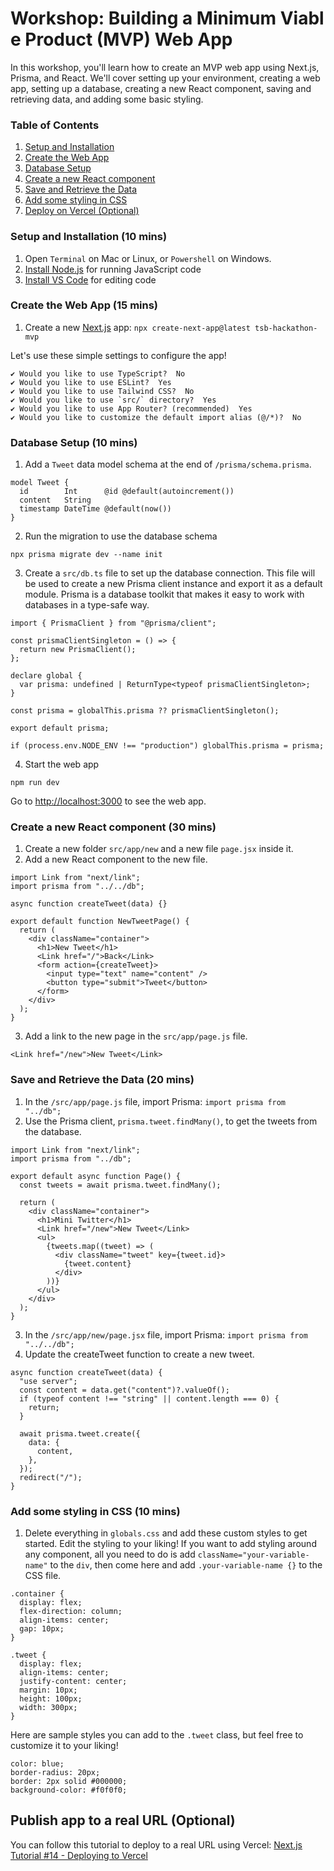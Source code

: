 # Workshop: Building a Minimum Viable Product (MVP) Web App

In this workshop, you'll learn how to create an MVP web app using Next.js, Prisma, and React. We'll cover setting up your environment, creating a web app, setting up a database, creating a new React component, saving and retrieving data, and adding some basic styling.

### Table of Contents

1. [Setup and Installation](https://github.com/suujia/TSB-hackathon-mvp-template/blob/main/README.md#setup-and-installation)
2. [Create the Web App](https://github.com/suujia/TSB-hackathon-mvp-template/blob/main/README.md#create-the-web-app)
3. [Database Setup](https://github.com/suujia/TSB-hackathon-mvp-template/blob/main/README.md#database-setup)
4. [Create a new React component](https://github.com/suujia/TSB-hackathon-mvp-template/blob/main/README.md#create-a-new-react-component)
5. [Save and Retrieve the Data](https://github.com/suujia/TSB-hackathon-mvp-template/blob/main/README.md#save-and-retrieve-the-data)
6. [Add some styling in CSS](https://github.com/suujia/TSB-hackathon-mvp-template/blob/main/README.md#add-some-styling-in-css)
7. [Deploy on Vercel (Optional)](https://github.com/suujia/TSB-hackathon-mvp-template/blob/main/README.md#deploy-on-vercel)

### Setup and Installation (10 mins) <a name="setup-and-installation"></a>

1. Open `Terminal` on Mac or Linux, or `Powershell` on Windows.
2. [Install Node.js](https://nodejs.org/en/download/) for running JavaScript code
3. [Install VS Code](https://code.visualstudio.com/download) for editing code

### Create the Web App (15 mins)

1. Create a new [Next.js](https://next.js/) app: `npx create-next-app@latest tsb-hackathon-mvp`

Let's use these simple settings to configure the app!

```
✔ Would you like to use TypeScript?  No
✔ Would you like to use ESLint?  Yes
✔ Would you like to use Tailwind CSS?  No
✔ Would you like to use `src/` directory?  Yes
✔ Would you like to use App Router? (recommended)  Yes
✔ Would you like to customize the default import alias (@/*)?  No
```

### Database Setup (10 mins) <a name="database-setup"></a>

1. Add a `Tweet` data model schema at the end of `/prisma/schema.prisma`.

```
model Tweet {
  id        Int      @id @default(autoincrement())
  content   String
  timestamp DateTime @default(now())
}
```

2. Run the migration to use the database schema

```
npx prisma migrate dev --name init
```

3. Create a `src/db.ts` file to set up the database connection. This file will be used to create a new Prisma client instance and export it as a default module. Prisma is a database toolkit that makes it easy to work with databases in a type-safe way.

```
import { PrismaClient } from "@prisma/client";

const prismaClientSingleton = () => {
  return new PrismaClient();
};

declare global {
  var prisma: undefined | ReturnType<typeof prismaClientSingleton>;
}

const prisma = globalThis.prisma ?? prismaClientSingleton();

export default prisma;

if (process.env.NODE_ENV !== "production") globalThis.prisma = prisma;

```

4. Start the web app

```
npm run dev
```

Go to [http://localhost:3000](http://localhost:3000) to see the web app.

### Create a new React component (30 mins) <a name="create-a-new-react-component"></a>

1. Create a new folder `src/app/new` and a new file `page.jsx` inside it.
2. Add a new React component to the new file.

```
import Link from "next/link";
import prisma from "../../db";

async function createTweet(data) {}

export default function NewTweetPage() {
  return (
    <div className="container">
      <h1>New Tweet</h1>
      <Link href="/">Back</Link>
      <form action={createTweet}>
        <input type="text" name="content" />
        <button type="submit">Tweet</button>
      </form>
    </div>
  );
}
```

3. Add a link to the new page in the `src/app/page.js` file.

```
<Link href="/new">New Tweet</Link>
```

### Save and Retrieve the Data (20 mins) <a name="save-and-retrieve-the-data"></a>

1. In the `/src/app/page.js` file, import Prisma: `import prisma from "../db";`
2. Use the Prisma client, `prisma.tweet.findMany()`, to get the tweets from the database.

```
import Link from "next/link";
import prisma from "../db";

export default async function Page() {
  const tweets = await prisma.tweet.findMany();

  return (
    <div className="container">
      <h1>Mini Twitter</h1>
      <Link href="/new">New Tweet</Link>
      <ul>
        {tweets.map((tweet) => (
          <div className="tweet" key={tweet.id}>
            {tweet.content}
          </div>
        ))}
      </ul>
    </div>
  );
}
```

3. In the `/src/app/new/page.jsx` file, import Prisma: `import prisma from "../../db";`
4. Update the createTweet function to create a new tweet.

```
async function createTweet(data) {
  "use server";
  const content = data.get("content")?.valueOf();
  if (typeof content !== "string" || content.length === 0) {
    return;
  }

  await prisma.tweet.create({
    data: {
      content,
    },
  });
  redirect("/");
}
```

### Add some styling in CSS (10 mins) <a name="add-some-styling-in-css"></a>

1. Delete everything in `globals.css` and add these custom styles to get started. Edit the styling to your liking! If you want to add styling around any component, all you need to do is add `className="your-variable-name"` to the `div`, then come here and add `.your-variable-name {}` to the CSS file.

```
.container {
  display: flex;
  flex-direction: column;
  align-items: center;
  gap: 10px;
}

.tweet {
  display: flex;
  align-items: center;
  justify-content: center;
  margin: 10px;
  height: 100px;
  width: 300px;
}
```

Here are sample styles you can add to the `.tweet` class, but feel free to customize it to your liking!

```
color: blue;
border-radius: 20px;
border: 2px solid #000000;
background-color: #f0f0f0;
```

## Publish app to a real URL (Optional) <a name="deploy-on-vercel"></a>

You can follow this tutorial to deploy to a real URL using Vercel: [Next.js Tutorial #14 - Deploying to Vercel](https://www.youtube.com/watch?v=_8wkKL0LKks)
